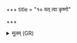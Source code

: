 +++
title = "१० यत् त्वा कृष्णो"

+++
<details><summary>मूलम् (GR)</summary>

+++(PSK 20.15.10)+++यत् त्वा कृष्णो अभ्यमृक्षद्  
देवेभ्यस् परि निर्हतः ।  
शिवं ते तन्वे तत् कृण्मो  
वि ते पाशांश् चृतामसि ॥
</details>